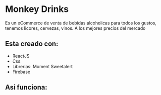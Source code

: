 # Monkey Drinks 

Es un eCommerce de venta de bebidas alcoholicas para todos los gustos, tenemos licores, cervezas, vinos. A los mejores precios del mercado

## Esta creado con:

- ReactJS
- Css
- Librerias: 
		Moment
         Sweetalert
- Firebase 

## Asi funciona: 








